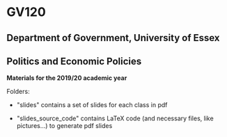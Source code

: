 # GV120
## Department of Government, University of Essex
## Politics and Economic Policies

**Materials for the 2019/20 academic year**

Folders:

- "slides" contains a set of slides for each class in pdf

- "slides_source_code" contains LaTeX code (and necessary files, like pictures...) to generate pdf slides
